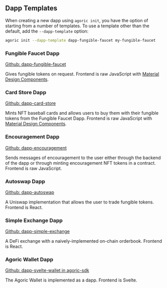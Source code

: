 ## Dapp Templates

When creating a new dapp using `agoric init`, you have the option of
starting from a number of templates. To use a template other than the default, add the
`--dapp-template` option:

```sh
agoric init --dapp-template dapp-fungible-faucet my-fungible-faucet
```

### Fungible Faucet Dapp

[Github:
dapp-fungible-faucet](https://github.com/Agoric/dapp-fungible-faucet#fungible-faucet-dapp)

Gives fungible tokens on request. Frontend is raw JavaScript with
[Material Design Components](https://material-components.github.io/material-components-web-catalog/#/).

### Card Store Dapp

[Github: dapp-card-store](https://github.com/Agoric/dapp-card-store#baseball-card-store-dapp)

Mints NFT baseball cards and allows users to buy them with their
fungible tokens from the Fungible Faucet Dapp. Frontend is raw
JavaScript with [Material Design Components](https://material-components.github.io/material-components-web-catalog/#/).

### Encouragement Dapp

[Github:
dapp-encouragement](https://github.com/Agoric/dapp-encouragement)

Sends messages of encouragement to the user either through the backend
of the dapp or through minting encouragement NFT tokens in a contract.
Frontend is raw JavaScript.

### Autoswap Dapp

[Github: dapp-autoswap](https://github.com/Agoric/dapp-autoswap)

A Uniswap implementation that allows the user to trade fungible
tokens. Frontend is React.

### Simple Exchange Dapp

[Github:
dapp-simple-exchange](https://github.com/Agoric/dapp-simple-exchange)

A DeFi exchange with a naively-implemented on-chain orderbook.
Frontend is React.

### Agoric Wallet Dapp

[Github: dapp-svelte-wallet in
agoric-sdk](https://github.com/Agoric/agoric-sdk/tree/master/packages/dapp-svelte-wallet)

The Agoric Wallet is implemented as a dapp. Frontend is Svelte.